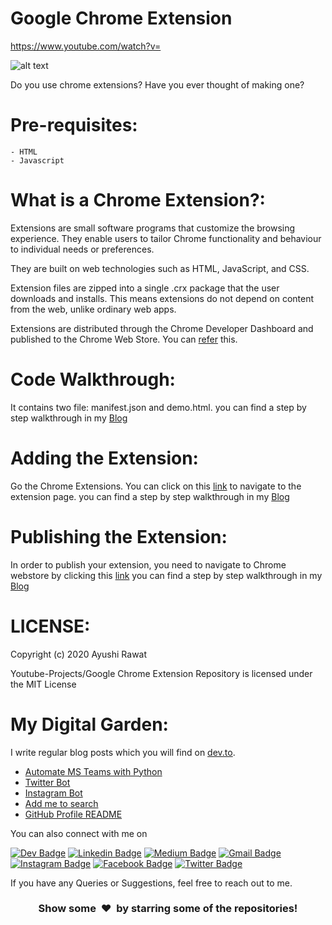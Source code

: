 # Google Chrome Extension

https://www.youtube.com/watch?v=<ZWbPtPHR4hY>

![alt text](https://github.com/ayushi7rawat/Youtube-Projects/blob/master/Google%20Chrome%20Extension/cover.png)

Do you use chrome extensions? Have you ever thought of making one?

Pre-requisites:
==========================
```
- HTML
- Javascript
```

What is a Chrome Extension?:
==========================
Extensions are small software programs that customize the browsing experience. They enable users to tailor Chrome functionality and behaviour to individual needs or preferences.

They are built on web technologies such as HTML, JavaScript, and CSS.

Extension files are zipped into a single .crx package that the user downloads and installs. This means extensions do not depend on content from the web, unlike ordinary web apps.

Extensions are distributed through the Chrome Developer Dashboard and published to the Chrome Web Store.
You can [refer](https://developer.chrome.com/extensions) this. 

Code Walkthrough:
==========================
It contains two file: manifest.json and demo.html.
you can find a step by step walkthrough in my [Blog](https://dev.to/ayushi7rawat/how-to-make-your-own-google-chrome-extension-dbl)

Adding the Extension:
==========================
Go the Chrome Extensions. You can click on this [link](chrome://extensions/) to navigate to the extension page.
you can find a step by step walkthrough in my [Blog](https://dev.to/ayushi7rawat/how-to-make-your-own-google-chrome-extension-dbl)

Publishing the Extension:
==========================
In order to publish your extension, you need to navigate to Chrome webstore by clicking this [link](https://chrome.google.com/webstore/devconsole/register)
you can find a step by step walkthrough in my [Blog](https://dev.to/ayushi7rawat/how-to-make-your-own-google-chrome-extension-dbl)

LICENSE:
==========================
Copyright (c) 2020 Ayushi Rawat

Youtube-Projects/Google Chrome Extension Repository is licensed under the MIT License

My Digital Garden:
==========================
I write regular blog posts which you will find on [dev.to](https://dev.to/ayushi7rawat).
- [Automate MS Teams with Python](https://dev.to/ayushi7rawat/how-to-automate-ms-teams-with-python-3g2d)
- [Twitter Bot](https://dev.to/ayushi_rawat_/how-to-make-a-twitter-bot-with-python-3jg9)
- [Instagram Bot](https://dev.to/ayushi_rawat_/how-to-make-an-instagram-bot-with-python-1ggb)
- [Add me to search](https://dev.to/ayushi_rawat_/add-me-to-search-in-3-simple-steps-27jg)
- [GitHub Profile README](https://dev.to/ayushi_rawat_/create-a-github-profile-readme-in-3-simple-steps-3ofj)

 
 You can also connect with me on 
 
 [![Dev Badge](https://img.shields.io/badge/-DEV.to-47CCCC?style=flat&logo=Google-Chrome&logoColor=white&link=https://dev.to/ayushi7rawat)](https://dev.to/ayushi7rawat) 
   [![Linkedin Badge](https://img.shields.io/badge/-Linkedin-blue?style=flat-square&logo=Linkedin&logoColor=white&link=https://www.linkedin.com/in/ayushi7rawat/)](https://www.linkedin.com/in/ayushi7rawat/) 
   [![Medium Badge](https://img.shields.io/badge/-Medium-000000?style=flat&labelColor=000000&logo=Medium&link=https://medium.com/@ayushi7rawat)](https://medium.com/@ayushi7rawat) 
   [![Gmail Badge](https://img.shields.io/badge/-Gmail-c14438?style=flat-square&logo=Gmail&logoColor=white&link=mailto:ayushi7rawat@gmail.com)](mailto:ayushi7rawat@gmail.com)
   [![Instagram Badge](https://img.shields.io/badge/-Instagram-purple?style=flat&logo=instagram&logoColor=white&link=https://instagram.com/ayushi7rawat/)](https://instagram.com/ayushi7rawat) 
   [![Facebook Badge](https://img.shields.io/badge/-Facebook-036be4?style=flat-square&logo=Facebook&logoColor=white&link=https://www.facebook.com/profile.php?id=100008625401332)](https://www.facebook.com/people/Ayushi-Rawat/100008625401332)
  [![Twitter Badge](https://img.shields.io/badge/-Twitter-1ca0f1?style=flat-square&labelColor=1ca0f1&logo=twitter&logoColor=white&link=https://twitter.com/ayushi_rawat)](https://twitter.com/ayushi_rawat_)  
  
If you have any Queries or Suggestions, feel free to reach out to me.

<h3 align="center">Show some &nbsp;❤️&nbsp; by starring some of the repositories!</h3>
